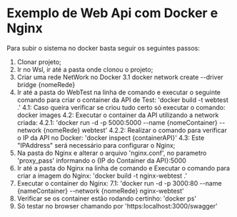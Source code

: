 # Exemplo de Web Api com Docker e Nginx

Para subir o sistema no docker basta seguir os seguintes passos:

  1. Clonar projeto;
  2. Ir no Wsl, ir até a pasta onde clonou o projeto;
  3. Criar uma rede NetWork no Docker
    3.1 docker network create --driver bridge {nomeRede}
  4. Ir até a pasta do WebTest na linha de comando e executar o seguinte comando para criar o container da API de Test: 'docker build -t webtest .'
    4.1: Caso queira verificar se criou tudo certo só executar o comando: docker images 
    4.2: Executar o container da API utilizando a network criada:
      4.2.1: 'docker run -d -p 5000:5000 --name {nomeContainer} --network {nomeRede} webtest'
      4.2.2: Realizar o comando para verificar o IP da API no Docker: 'docker inspect {containerAPI}'
    4.3: Este "IPAddress" será necessário para configurar o Nginx;
  5. Na pasta do Nginx e alterar o arquivo 'nginx.conf', no parametro 'proxy_pass' informando o {IP do Container da API}:5000
  6. Ir até a pasta do Nginx na linha de comando e Executar o comando para criar a imagem do Nginx: 'docker build -t nginx-webtest .'
  7. Executar o container do Nginx:
    7.1: 'docker run -d -p 3000:80 --name {nameContainer} --network {nomeRede} nginx-webtest'
  8. Verificar se os container estão rodando certinho: 'docker ps'
  9. Só testar no browser chamando por 'https:localhost:3000/swagger'
